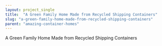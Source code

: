 ```yaml
---
layout: project_single
title:  "A Green Family Home Made from Recycled Shipping Containers"
slug: "a-green-family-home-made-from-recycled-shipping-containers"
parent: "amazing-container-homes"
---
```

A Green Family Home Made from Recycled Shipping Containers